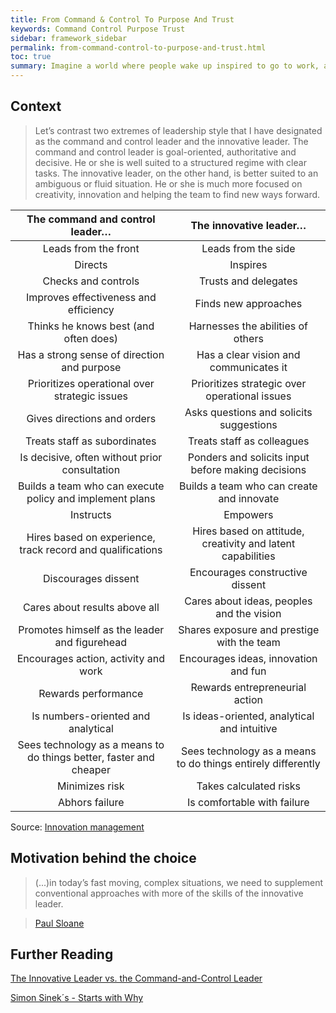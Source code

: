 ```yaml
---
title: From Command & Control To Purpose And Trust
keywords: Command Control Purpose Trust
sidebar: framework_sidebar
permalink: from-command-control-to-purpose-and-trust.html
toc: true
summary: Imagine a world where people wake up inspired to go to work, a world in which trust and loyalty are the rule rather than the exception.
---
```



## Context
> Let’s contrast two extremes of leadership style that I have designated as the command and control leader and the innovative leader.  The command and control leader is goal-oriented, authoritative and decisive. He or she is well suited to a structured regime with clear tasks. The innovative leader, on the other hand, is better suited to an ambiguous or fluid situation. He or she is much more focused on creativity, innovation and helping the team to find new ways forward.

| The command and control leader…  | The innovative leader…  |
|:-:|:-:|
| Leads from the front	| Leads from the side |
| Directs	| Inspires |
| Checks and controls	| Trusts and delegates |
| Improves effectiveness and efficiency	| Finds new approaches |
| Thinks he knows best (and often does) |	Harnesses the abilities of others |
| Has a strong sense of direction and purpose |	Has a clear vision and communicates it |
| Prioritizes operational over strategic issues |	Prioritizes strategic over operational issues |
| Gives directions and orders |	Asks questions and solicits suggestions |
| Treats staff as subordinates	| Treats staff as colleagues |
| Is decisive, often without prior consultation |	Ponders and solicits input before making decisions |
| Builds a team who can execute policy and implement plans |	Builds a team who can create and innovate |
| Instructs	| Empowers |
| Hires based on experience, track record and qualifications	| Hires based on attitude, creativity and latent capabilities |
| Discourages dissent |	Encourages constructive dissent |
| Cares about results above all	| Cares about ideas, peoples and the vision |
| Promotes himself as the leader and figurehead	| Shares exposure and prestige with the team |
| Encourages action, activity and work	| Encourages ideas, innovation and fun |
| Rewards performance	| Rewards entrepreneurial action |
| Is numbers-oriented and analytical	| Is ideas-oriented, analytical and intuitive |
| Sees technology as a means to do things better, faster and cheaper	| Sees technology as a means to do things entirely differently |
| Minimizes risk	| Takes calculated risks |
| Abhors failure	| Is comfortable with failure |

Source: [Innovation management](http://www.innovationmanagement.se/imtool-articles/the-innovative-leader-vs-the-command-and-control-leader/)

## Motivation behind the choice
> (...)in today’s fast moving, complex situations, we need to supplement conventional approaches with more of the skills of the innovative leader.

> [Paul Sloane](http://www.innovationmanagement.se/author/paul-sloane/)

## Further Reading
[The Innovative Leader vs. the Command-and-Control Leader](http://www.innovationmanagement.se/imtool-articles/the-innovative-leader-vs-the-command-and-control-leader/)

[Simon Sinek´s - Starts with Why](https://www.startwithwhy.com/)
